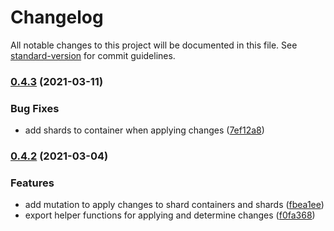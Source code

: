 # Changelog

All notable changes to this project will be documented in this file. See [standard-version](https://github.com/conventional-changelog/standard-version) for commit guidelines.

### [0.4.3](https://github.com/shattercms/shards-module/compare/v0.4.2...v0.4.3) (2021-03-11)


### Bug Fixes

* add shards to container when applying changes ([7ef12a8](https://github.com/shattercms/shards-module/commit/7ef12a8b85360c0360fafa4159ca744816f46508))

### [0.4.2](https://github.com/shattercms/shards-module/compare/v0.4.1...v0.4.2) (2021-03-04)


### Features

* add mutation to apply changes to shard containers and shards ([fbea1ee](https://github.com/shattercms/shards-module/commit/fbea1ee1e3cfb68ebf7b7b4eb41adce34c4f42a7))
* export helper functions for applying and determine changes ([f0fa368](https://github.com/shattercms/shards-module/commit/f0fa368b8f838c9b8767ba131628833d369fcefb))
